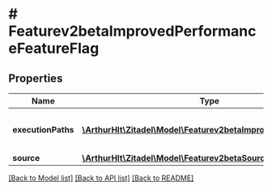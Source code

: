 # # Featurev2betaImprovedPerformanceFeatureFlag

## Properties

Name | Type | Description | Notes
------------ | ------------- | ------------- | -------------
**executionPaths** | [**\ArthurHlt\Zitadel\Model\Featurev2betaImprovedPerformance[]**](Featurev2betaImprovedPerformance.md) | Which of the performance improvements is enabled | [optional]
**source** | [**\ArthurHlt\Zitadel\Model\Featurev2betaSource**](Featurev2betaSource.md) |  | [optional]

[[Back to Model list]](../../README.md#models) [[Back to API list]](../../README.md#endpoints) [[Back to README]](../../README.md)
